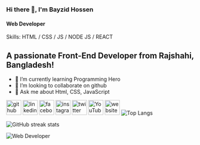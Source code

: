 ### Hi there 👋, I'm Bayzid Hossen
#### Web Developer

Skills: HTML / CSS / JS / NODE JS / REACT

## A passionate Front-End Developer from Rajshahi, Bangladesh!



- 🌱 I’m currently learning Programming Hero 
- 👯 I’m looking to collaborate on github 
- 💬 Ask me about Html, CSS, JavaScript 


[<img src='https://cdn.jsdelivr.net/npm/simple-icons@3.0.1/icons/github.svg' alt='github' height='40'>](https://github.com/bayzidhossen123)  [<img src='https://cdn.jsdelivr.net/npm/simple-icons@3.0.1/icons/linkedin.svg' alt='linkedin' height='40'>](https://www.linkedin.com/in/bayzidhossen123/)  [<img src='https://cdn.jsdelivr.net/npm/simple-icons@3.0.1/icons/facebook.svg' alt='facebook' height='40'>](https://www.facebook.com/bayzidhossen123)  [<img src='https://cdn.jsdelivr.net/npm/simple-icons@3.0.1/icons/instagram.svg' alt='instagram' height='40'>](https://www.instagram.com/bayzidhossen123/)  [<img src='https://cdn.jsdelivr.net/npm/simple-icons@3.0.1/icons/twitter.svg' alt='twitter' height='40'>](https://twitter.com/bayzidhossen123)  [<img src='https://cdn.jsdelivr.net/npm/simple-icons@3.0.1/icons/youtube.svg' alt='YouTube' height='40'>](https://www.youtube.com/channel/bayzidhossen123)  [<img src='https://cdn.jsdelivr.net/npm/simple-icons@3.0.1/icons/icloud.svg' alt='website' height='40'>](bayzidhossen123)  ![Top Langs](https://github-readme-stats.vercel.app/api/top-langs/?username=anuraghazra&layout=compact)

![GitHub streak stats](https://streak-stats.demolab.com/?user=bayzidhossen123)  


![Web Developer](https://scontent.fdac27-2.fna.fbcdn.net/v/t39.30808-6/397997503_1025867315287100_2818965842490115445_n.jpg?_nc_cat=103&ccb=1-7&_nc_sid=9534ce&_nc_eui2=AeEV6xD8uQxYBOo_-OvPn0leSKBYJrulJQtIoFgmu6UlC2j_N23_nlExCBv3ppwc5kCu0kJnsd79tFsHhC1GzylP&_nc_ohc=le-5Z0MJ9wEAX_UBChK&_nc_ht=scontent.fdac27-2.fna&oh=00_AfCAjEhu0s9Fr30rW9qgOSG1KdZ1u7n2BBqV7X21uvFuAg&oe=65962AD7)
